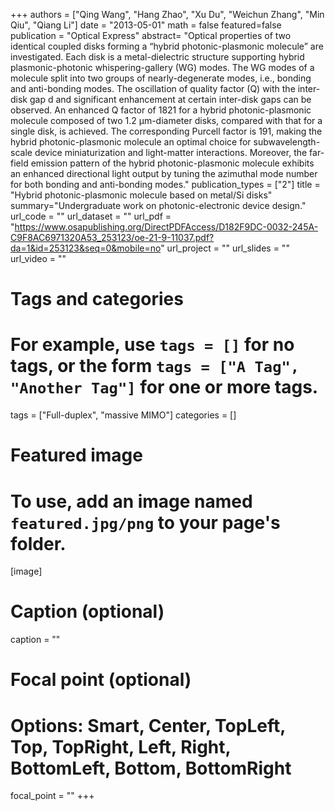 +++
authors = ["Qing Wang", "Hang Zhao", "Xu Du", "Weichun Zhang", "Min Qiu", "Qiang Li"]
date = "2013-05-01"
math = false
featured=false
publication = "Optical Express"
abstract= "Optical properties of two identical coupled disks forming a “hybrid photonic-plasmonic molecule” are investigated. Each disk is a metal-dielectric structure supporting hybrid plasmonic-photonic whispering-gallery (WG) modes. The WG modes of a molecule split into two groups of nearly-degenerate modes, i.e., bonding and anti-bonding modes. The oscillation of quality factor (Q) with the inter-disk gap d and significant enhancement at certain inter-disk gaps can be observed. An enhanced Q factor of 1821 for a hybrid photonic-plasmonic molecule composed of two 1.2 μm-diameter disks, compared with that for a single disk, is achieved. The corresponding Purcell factor is 191, making the hybrid photonic-plasmonic molecule an optimal choice for subwavelength-scale device miniaturization and light-matter interactions. Moreover, the far-field emission pattern of the hybrid photonic-plasmonic molecule exhibits an enhanced directional light output by tuning the azimuthal mode number for both bonding and anti-bonding modes."
publication_types = ["2"]
title = "Hybrid photonic-plasmonic molecule based on metal/Si disks"
summary="Undergraduate work on photonic-electronic device design."
url_code = ""
url_dataset = ""
url_pdf = "https://www.osapublishing.org/DirectPDFAccess/D182F9DC-0032-245A-C9F8AC6971320A53_253123/oe-21-9-11037.pdf?da=1&id=253123&seq=0&mobile=no"
url_project = ""
url_slides = ""
url_video = ""

# Tags and categories
# For example, use `tags = []` for no tags, or the form `tags = ["A Tag", "Another Tag"]` for one or more tags.
tags = ["Full-duplex", "massive MIMO"]
categories = []

# Featured image
# To use, add an image named `featured.jpg/png` to your page's folder.
[image]
  # Caption (optional)
  caption = ""

  # Focal point (optional)
  # Options: Smart, Center, TopLeft, Top, TopRight, Left, Right, BottomLeft, Bottom, BottomRight
  focal_point = ""
+++
